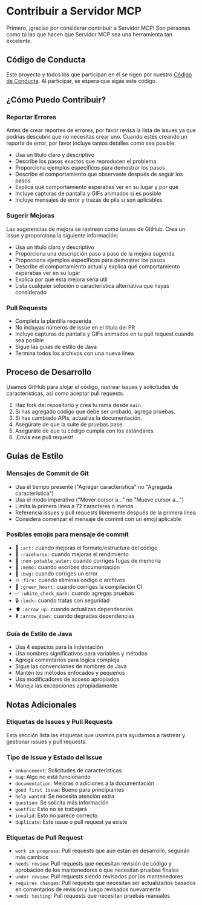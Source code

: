 # Contribuir a Servidor MCP

Primero, ¡gracias por considerar contribuir a Servidor MCP! Son personas como tú las que hacen que Servidor MCP sea una herramienta tan excelente.

## Código de Conducta

Este proyecto y todos los que participan en él se rigen por nuestro [Código de Conducta](CODE_OF_CONDUCT.es.md). Al participar, se espera que sigas este código.

## ¿Cómo Puedo Contribuir?

### Reportar Errores

Antes de crear reportes de errores, por favor revisa la lista de issues ya que podrías descubrir que no necesitas crear uno. Cuando estés creando un reporte de error, por favor incluye tantos detalles como sea posible:

* Usa un título claro y descriptivo
* Describe los pasos exactos que reproducen el problema
* Proporciona ejemplos específicos para demostrar los pasos
* Describe el comportamiento que observaste después de seguir los pasos
* Explica qué comportamiento esperabas ver en su lugar y por qué
* Incluye capturas de pantalla y GIFs animados si es posible
* Incluye mensajes de error y trazas de pila si son aplicables

### Sugerir Mejoras

Las sugerencias de mejora se rastrean como issues de GitHub. Crea un issue y proporciona la siguiente información:

* Usa un título claro y descriptivo
* Proporciona una descripción paso a paso de la mejora sugerida
* Proporciona ejemplos específicos para demostrar los pasos
* Describe el comportamiento actual y explica qué comportamiento esperabas ver en su lugar
* Explica por qué esta mejora sería útil
* Lista cualquier solución o característica alternativa que hayas considerado

### Pull Requests

* Completa la plantilla requerida
* No incluyas números de issue en el título del PR
* Incluye capturas de pantalla y GIFs animados en tu pull request cuando sea posible
* Sigue las guías de estilo de Java
* Termina todos los archivos con una nueva línea

## Proceso de Desarrollo

Usamos GitHub para alojar el código, rastrear issues y solicitudes de características, así como aceptar pull requests.

1. Haz fork del repositorio y crea tu rama desde `main`.
2. Si has agregado código que debe ser probado, agrega pruebas.
3. Si has cambiado APIs, actualiza la documentación.
4. Asegúrate de que la suite de pruebas pase.
5. Asegúrate de que tu código cumpla con los estándares.
6. ¡Envía ese pull request!

## Guías de Estilo

### Mensajes de Commit de Git

* Usa el tiempo presente ("Agregar característica" no "Agregada característica")
* Usa el modo imperativo ("Mover cursor a..." no "Mueve cursor a...")
* Limita la primera línea a 72 caracteres o menos
* Referencia issues y pull requests libremente después de la primera línea
* Considera comenzar el mensaje de commit con un emoji aplicable:

### Posibles emojis para mensaje de commit

* 🎨 `:art:` cuando mejoras el formato/estructura del código
* 🐎 `:racehorse:` cuando mejoras el rendimiento
* 🚱 `:non-potable_water:` cuando corriges fugas de memoria
* 📝 `:memo:` cuando escribes documentación
* 🐛 `:bug:` cuando corriges un error
* 🔥 `:fire:` cuando eliminas código o archivos
* 💚 `:green_heart:` cuando corriges la compilación CI
* ✅ `:white_check_mark:` cuando agregas pruebas
* 🔒 `:lock:` cuando tratas con seguridad
* ⬆️ `:arrow_up:` cuando actualizas dependencias
* ⬇️ `:arrow_down:` cuando degradas dependencias

### Guía de Estilo de Java

* Usa 4 espacios para la indentación
* Usa nombres significativos para variables y métodos
* Agrega comentarios para lógica compleja
* Sigue las convenciones de nombres de Java
* Mantén los métodos enfocados y pequeños
* Usa modificadores de acceso apropiados
* Maneja las excepciones apropiadamente

## Notas Adicionales

### Etiquetas de Issues y Pull Requests

Esta sección lista las etiquetas que usamos para ayudarnos a rastrear y gestionar issues y pull requests.

### Tipo de Issue y Estado del Issue

* `enhancement`: Solicitudes de características
* `bug`: Algo no está funcionando
* `documentation`: Mejoras o adiciones a la documentación
* `good first issue`: Bueno para principiantes
* `help wanted`: Se necesita atención extra
* `question`: Se solicita más información
* `wontfix`: Esto no se trabajará
* `invalid`: Esto no parece correcto
* `duplicate`: Este issue o pull request ya existe

### Etiquetas de Pull Request

* `work in progress`: Pull requests que aún están en desarrollo, seguirán más cambios
* `needs review`: Pull requests que necesitan revisión de código y aprobación de los mantenedores o que necesitan pruebas finales
* `under review`: Pull requests siendo revisados por los mantenedores
* `requires changes`: Pull requests que necesitan ser actualizados basados en comentarios de revisión y luego revisados nuevamente
* `needs testing`: Pull requests que necesitan pruebas manuales 